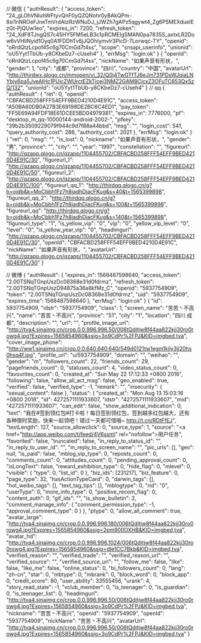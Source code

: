 // 微信
{
  "authResult": {
    "access_token": "24_gLOhVNIuhWFtyvQnF0yQZQNohr0yBAkQPm-8xi1nNROeFJneTmVrdAtzRzWNuDJ_jJWZh7gAPz5qgywt4_Zg6P5MEXdueIEzGt-PjQUw1eo",
    "expires_in": 7200,
    "refresh_token": "24_XdF8TJngQS7c45HY5FM5eLB3c1pRCMEIgSMAN0pa7835S_axtxLR2Dow6vVHliNyid1Oyq0A1FDDhTv6jJQOhIymvlr3PicD-7Lorwqc-TY",
    "openid": "oRrdQtzLcpof45c6g70CmGd7t4ss",
    "scope": "snsapi_userinfo",
    "unionid": "oU5Yyt1TbUb-y8CKbeDz7-cUseh4"
  },
  "errMsg": "login:ok"
}
{
  "openId": "oRrdQtzLcpof45c6g70CmGd7t4ss",
  "nickName": "如果声音有形状，",
  "gender": 1,
  "city": "成都",
  "province": "四川",
  "country": "中国",
  "avatarUrl": "http://thirdwx.qlogo.cn/mmopen/vi_32/Q0j4TwGTfTJ6eJm731PDsWJqiaLNYbjv6pa5JveAlHc1PUicZWUrctEZkTicej3NMZ2GAM8CicxZ3OFuTC653QxSzQ/132",
  "unionId": "oU5Yyt1TbUb-y8CKbeDz7-cUseh4"
}
// qq
{
  "authResult": {
    "ret": 0,
    "openid": "CBFACBD258FFF54EFF9BED4210D4E91C",
    "access_token": "A50BA60DB0A27B3E69198DE2BC6C4ED1",
    "pay_token": "FF5E69A94FDF18E61DCEE5BD04979381",
    "expires_in": 7776000,
    "pf": "desktop_m_qq-10000144-android-2002-",
    "pfkey": "39b2b3509229079f944c9d7f88a44bbd",
    "msg": "",
    "login_cost": 541,
    "query_authority_cost": 286,
    "authority_cost": 2021
  },
  "errMsg": "login:ok"
}
{
  "ret": 0,
  "msg": "",
  "is_lost": 0,
  "nickname": "如果声音有形状，",
  "gender": "男",
  "province": "",
  "city": "",
  "year": "1997",
  "constellation": "",
  "figureurl": "http://qzapp.qlogo.cn/qzapp/1104455702/CBFACBD258FFF54EFF9BED4210D4E91C/30",
  "figureurl_1": "http://qzapp.qlogo.cn/qzapp/1104455702/CBFACBD258FFF54EFF9BED4210D4E91C/50",
  "figureurl_2": "http://qzapp.qlogo.cn/qzapp/1104455702/CBFACBD258FFF54EFF9BED4210D4E91C/100",
  "figureurl_qq_1": "http://thirdqq.qlogo.cn/g?b=oidb&k=MoCbbh1Fz7h8iadhDiacFKug&s=40&t=1565399898",
  "figureurl_qq_2": "http://thirdqq.qlogo.cn/g?b=oidb&k=MoCbbh1Fz7h8iadhDiacFKug&s=100&t=1565399898",
  "figureurl_qq": "http://thirdqq.qlogo.cn/g?b=oidb&k=MoCbbh1Fz7h8iadhDiacFKug&s=140&t=1565399898",
  "figureurl_type": "1",
  "is_yellow_vip": "0",
  "vip": "0",
  "yellow_vip_level": "0",
  "level": "0",
  "is_yellow_year_vip": "0",
  "headimgurl": "http://qzapp.qlogo.cn/qzapp/1104455702/CBFACBD258FFF54EFF9BED4210D4E91C/30",
  "openId": "CBFACBD258FFF54EFF9BED4210D4E91C",
  "nickName": "如果声音有形状，",
  "avatarUrl": "http://qzapp.qlogo.cn/qzapp/1104455702/CBFACBD258FFF54EFF9BED4210D4E91C/30"
}

// 微博
 {
   "authResult": {
     "expires_in": 1568487598640,
     "access_token": "2.00TSNqTGnpUszDc08368e31d0fdrmz",
     "refresh_token": "2.00TSNqTGnpUszD94875a36a8kfMz_C",
     "openid": "5937754909",
     "token": "2.00TSNqTGnpUszDc08368e31d0fdrmz",
     "uid": "5937754909",
     "expires_time": 1568487598640
   },
   "errMsg": "login:ok"
 }
 {
   "id": 5937754909,
   "idstr": "5937754909",
   "class": 1,
   "screen_name": "苦苦丶不高兴",
   "name": "苦苦丶不高兴",
   "province": "51",
   "city": "1",
   "location": "四川 成都",
   "description": "",
   "url": "",
   "profile_image_url": "http://tva4.sinaimg.cn/crop.0.0.996.996.50/006tQditjw8f44aa822kjj30ro0rowg4.jpg?Expires=1565854960&ssig=3o9CdPr%2FPJ&KID=imgbed,tva",
   "cover_image_phone": "http://ww1.sinaimg.cn/crop.0.0.640.640.640/549d0121tw1egm1kjly3jj20hs0hsq4f.jpg",
   "profile_url": "u/5937754909",
   "domain": "",
   "weihao": "",
   "gender": "m",
   "followers_count": 22,
   "friends_count": 29,
   "pagefriends_count": 0,
   "statuses_count": 4,
   "video_status_count": 0,
   "favourites_count": 0,
   "created_at": "Sun May 22 17:12:33 +0800 2016",
   "following": false,
   "allow_all_act_msg": false,
   "geo_enabled": true,
   "verified": false,
   "verified_type": -1,
   "remark": "",
   "insecurity": {
     "sexual_content": false
   },
   "status": {
     "created_at": "Mon Aug 13 15:03:16 +0800 2018",
     "id": 4272571111933607,
     "idstr": "4272571111933607",
     "mid": "4272571111933607",
     "can_edit": false,
     "show_additional_indication": 0,
     "text": "我在#签到领红包#打卡啦！每日签到领红包，签到越多红包越大，还有各种限时奖励，快来一起领吧！错过一天都可惜哦~ http://t.cn/RDtFfEJ",
     "textLength": 127,
     "source_allowclick": 0,
     "source_type": 1,
     "source": "<a href=\"http://app.weibo.com/t/feed/4V6ssm\" rel=\"nofollow\">用户任务</a>",
     "favorited": false,
     "truncated": false,
     "in_reply_to_status_id": "",
     "in_reply_to_user_id": "",
     "in_reply_to_screen_name": "",
     "pic_urls": [],
     "geo": null,
     "is_paid": false,
     "mblog_vip_type": 0,
     "reposts_count": 0,
     "comments_count": 0,
     "attitudes_count": 0,
     "pending_approval_count": 0,
     "isLongText": false,
     "reward_exhibition_type": 0,
     "hide_flag": 0,
     "mlevel": 0,
     "visible": {
       "type": 0,
       "list_id": 0
     },
     "biz_ids": [231217],
     "biz_feature": 0,
     "page_type": 32,
     "hasActionTypeCard": 0,
     "darwin_tags": [],
     "hot_weibo_tags": [],
     "text_tag_tips": [],
     "mblogtype": 0,
     "rid": "0",
     "userType": 0,
     "more_info_type": 0,
     "positive_recom_flag": 0,
     "content_auth": 0,
     "gif_ids": "",
     "is_show_bulletin": 2,
     "comment_manage_info": {
       "comment_permission_type": -1,
       "approval_comment_type": 0
     }
   },
   "ptype": 0,
   "allow_all_comment": true,
   "avatar_large": "http://tva4.sinaimg.cn/crop.0.0.996.996.180/006tQditjw8f44aa822kjj30ro0rowg4.jpg?Expires=1565854960&ssig=2pm900OXHB&KID=imgbed,tva",
   "avatar_hd": "http://tva4.sinaimg.cn/crop.0.0.996.996.1024/006tQditjw8f44aa822kjj30ro0rowg4.jpg?Expires=1565854960&ssig=dIe1CC7Bkb&KID=imgbed,tva",
   "verified_reason": "",
   "verified_trade": "",
   "verified_reason_url": "",
   "verified_source": "",
   "verified_source_url": "",
   "follow_me": false,
   "like": false,
   "like_me": false,
   "online_status": 0,
   "bi_followers_count": 0,
   "lang": "zh-cn",
   "star": 0,
   "mbtype": 0,
   "mbrank": 0,
   "block_word": 0,
   "block_app": 0,
   "credit_score": 80,
   "user_ability": 33555456,
   "urank": 4,
   "story_read_state": -1,
   "vclub_member": 0,
   "is_teenager": 0,
   "is_guardian": 0,
   "is_teenager_list": 0,
   "headimgurl": "http://tva4.sinaimg.cn/crop.0.0.996.996.50/006tQditjw8f44aa822kjj30ro0rowg4.jpg?Expires=1565854960&ssig=3o9CdPr%2FPJ&KID=imgbed,tva",
   "nickname": "苦苦丶不高兴",
   "openid": "5937754909",
   "openId": "5937754909",
   "nickName": "苦苦丶不高兴",
   "avatarUrl": "http://tva4.sinaimg.cn/crop.0.0.996.996.50/006tQditjw8f44aa822kjj30ro0rowg4.jpg?Expires=1565854960&ssig=3o9CdPr%2FPJ&KID=imgbed,tva"
 }